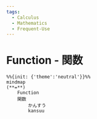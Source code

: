 ```yaml
---
tags:
  - Calculus
  - Mathematics
  - Frequent-Use
---
```

# Function - 関数
```mermaid
%%{init: {'theme':'neutral'}}%%
mindmap
(**=**)
	Function
	関数
		かんすう
		kansuu
```
